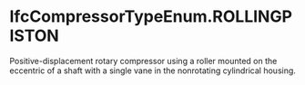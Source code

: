 IfcCompressorTypeEnum.ROLLINGPISTON
===================================
Positive-displacement rotary compressor using a roller mounted on the
eccentric of a shaft with a single vane in the nonrotating cylindrical
housing.


